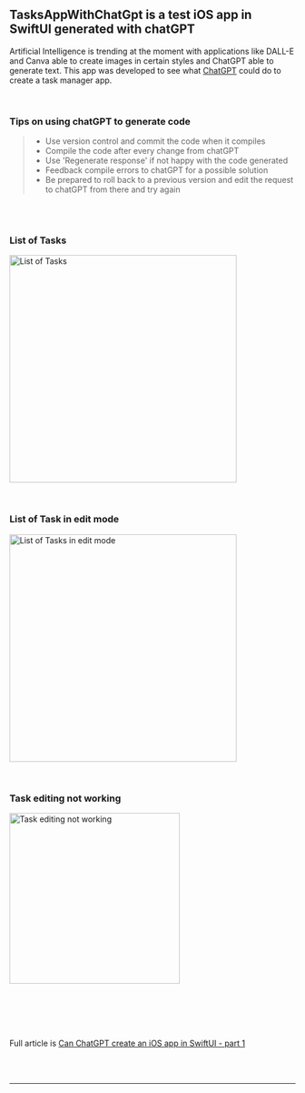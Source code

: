 ## TasksAppWithChatGpt is a test iOS app in SwiftUI generated with chatGPT


Artificial Intelligence is trending at the moment with applications like DALL-E and
Canva able to create images in certain styles and ChatGPT able to generate text. This
app was developed to see what 
<a href="https://chat.openai.com/chat" target="_blank">ChatGPT</a>
could do to create a task manager app.

<BR>


### Tips on using chatGPT to generate code

> - Use version control and commit the code when it compiles  
> - Compile the code after every change from chatGPT  
> - Use 'Regenerate response' if not happy with the code generated   
> - Feedback compile errors to chatGPT for a possible solution  
> - Be prepared to roll back to a previous version and edit the request to chatGPT from
> there and try again 


<BR>
<BR>



### List of Tasks
<img width="400" 
alt="List of Tasks"
src="https://github.com/calleric/swift/blob/main/TasksAppWithChatGpt/images/tasklist.png">

<BR>


### List of Task in edit mode
<img width="400" 
alt="List of Tasks in edit mode"
src="https://github.com/calleric/swift/blob/main/TasksAppWithChatGpt/images/edit-tasks-view.png">

<BR>



### Task editing not working
<img width="300" 
alt="Task editing not working"
src="https://github.com/calleric/swift/blob/main/TasksAppWithChatGpt/images/editing-tasks-not-working.gif">

<BR>



<BR>
<BR>
<BR>


Full article is <a href="https://swdevnotes.com/swift/2023/can-chatgpt-create-an-ios-app-in-swiftui-part-1/" target="_blank">
Can ChatGPT create an iOS app in SwiftUI - part 1
</a>


<BR>
<BR>

<HR>

<BR>


